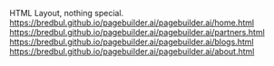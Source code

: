 HTML Layout, nothing special.
<br>
https://bredbul.github.io/pagebuilder.ai/pagebuilder.ai/home.html
<br>
https://bredbul.github.io/pagebuilder.ai/pagebuilder.ai/partners.html
<br>
https://bredbul.github.io/pagebuilder.ai/pagebuilder.ai/blogs.html
<br>
https://bredbul.github.io/pagebuilder.ai/pagebuilder.ai/about.html

